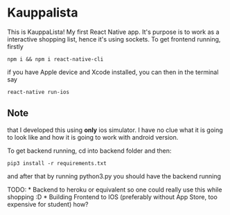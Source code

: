 # Kauppalista

This is KauppaLista! My first React Native app. It's purpose is to work as a interactive shopping list, hence it's using sockets.
To get frontend running, firstly
```
npm i && npm i react-native-cli
```
if you have Apple device and Xcode installed, you can then in the terminal say
```
react-native run-ios
```


## Note 
that I developed this using **only** ios simulator. I have no clue what it is going to look like and how it is going to work with android version. 

To get backend running, cd into backend folder and then: 
```
pip3 install -r requirements.txt
```

and after that by running 
python3.py
you should have the backend running

TODO: * Backend to heroku or equivalent so one could really use this while shopping :D
      * Building Frontend to IOS (preferably without App Store, too expensive for student) how?
